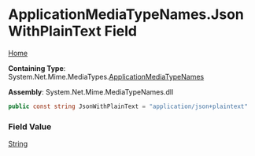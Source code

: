 # ApplicationMediaTypeNames\.JsonWithPlainText Field

[Home](../../../README.md)

**Containing Type**: System\.Net\.Mime\.MediaTypes\.[ApplicationMediaTypeNames](../README.md)

**Assembly**: System\.Net\.Mime\.MediaTypeNames\.dll

```csharp
public const string JsonWithPlainText = "application/json+plaintext"
```

### Field Value

[String](https://docs.microsoft.com/en-us/dotnet/api/system.string)


